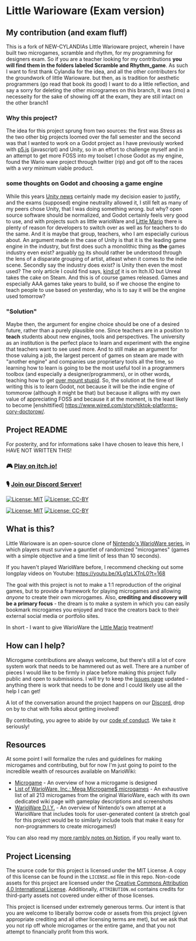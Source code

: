 # Little Warioware (Exam version)

## My contribution (and exam fluff)
This is a fork of NEW-CYLANDIAs Little Warioware project, wherein I have built two microgames, scramble and rhythm, for my programming for designers exam. So if you are a teacher looking for my contributions **you will find them in the folders labeled Scramble and Rhythm_game**. As such I want to first thank Cylandia for the idea, and all the other contributers for the groundwork of little Warioware. but then, as is tradition for aesthetic programmers (go read that book its good) I want to do a little reflection, and say a sorry for deleting the other microgrames on this branch, it was (imo) a necesseity for the sake of showing off at the exam, they are still intact on the other branch1

### Why this project?
The idea for this project sprung from two sources: the first was *Stress* as the two other big projects loomed over the fall semester and the second was that I wanted to work on a Godot project as I have previously worked with [p5.js](https://p5js.org/) (javascript) and Unity, so in an effort to challenge myself and in an attempt to get more FOSS into my toolset I chose Godot as my engine, found the Wario ware project through twitter (rip) and got off to the races with a *very* minimum viable product.

### some thoughts on Godot and choosing a game engine
While this years [Unity news](https://www.rockpapershotgun.com/unitys-per-install-fee-will-be-based-on-estimates-and-unity-may-not-spot-fraudulent-installs-in-advance) certainly made my decision easier to justify, and the exams (supposed) engine neutrality allowed it, I still felt as many of my peers chose Unity, that I was doing something wrong. but why? open source software should be normalized, and Godot certainly feels very good to use, and with projects such as little warioWare and [Little Mario](https://github.com/a-little-org-called-mario/a-little-game-called-mario) there is plenty of reason for developers to switch over as well as for teachers to do the same. And it is maybe that group, teachers, who I am especially curious about. An argument made in the case of Unity is that it is the leading game engine in the industry, but first does such a monolithic thing as **the** games industry even exist? arguably [no](https://mitpress.mit.edu/9780262545402/the-videogame-industry-does-not-exist/) its should rather be understood through the lens of a disparate grouping of artist, atleast when it comes to the indie scene. Secondly say the industry does exist? is Unity then even the most used? The only article I could find says, [kind of](https://www.gamedeveloper.com/production/which-are-the-most-commonly-used-game-engines-) it is on Itch.IO but Unreal takes the cake on Steam. And this is of course games released. Games and especially AAA games take years to build, so if we choose the engine to teach people to use based on yesterday, who is to say it will be the engine used tomorrow?

### "Solution"
Maybe then, the argument for engine choice should be one of a desired future, rather than a purely plausible one. Since teachers are in a position to **teach** students about new engines, tools and perspectives. The university as an institution is the perfect place to learn and experiment with the engine that teachers want to see used more. And to still make an argument for those valuing a job, the largest percent of games on steam are made with "another engine" and companies use proprietary tools all the time, so learning how to learn is going to be the most useful tool in a programmers toolbox (and especially a designer/programmers), or in other words, teaching how to get [over mount stupid](https://www.youtube.com/shorts/8XYDQlQUBnw?feature=share). So, the solution at the time of writing this is to learn Godot, not because it will be the indie engine of tommorow (although it might be that) but because it alligns with my own value of appreciating FOSS and because it at the moment, is the least likely to become [enshittified] https://www.wired.com/story/tiktok-platforms-cory-doctorow/.  








## Project README
For posterity, and for informations sake I have chosen to leave this here, I HAVE NOT WRITTEN THIS!

### 🎮 [Play on itch.io!](https://new-cylandia.itch.io/little-warioware)
### 🎙️ [Join our Discord Server!](https://discord.gg/jfmYPE3qV7)

[![License: MIT](https://img.shields.io/badge/License-MIT-yellow.svg)](https://opensource.org/licenses/MIT) [![License: CC-BY](https://img.shields.io/badge/License-CC%20BY%204.0-lightgrey.svg)](http://creativecommons.org/licenses/by/4.0/)

[![License: MIT](https://img.shields.io/badge/License-MIT-yellow.svg)](https://opensource.org/licenses/MIT) [![License: CC-BY](https://img.shields.io/badge/License-CC%20BY%204.0-lightgrey.svg)](http://creativecommons.org/licenses/by/4.0/)

## What is this?

Little Warioware is an open-source clone of [Nintendo's WarioWare series](<https://www.mariowiki.com/WarioWare_(series)>), in which players must survive a gauntlet of randomized "microgames" (games with a simple objective and a time limit of less than 10 seconds).

If you haven't played WarioWare before, I recommend checking out some longplay videos on Youtube: https://youtu.be/XLg1zLXTnL0?t=168

The goal with this project is not to make a 1:1 reproduction of the original games, but to provide a framework for playing microgames and allowing _anyone_ to create their own microgames. Also, **crediting and discovery will be a primary focus** - the dream is to make a system in which you can easily bookmark microgames you enjoyed and trace the creators back to their external social media or portfolio sites.

In short - I want to give WarioWare the [Little Mario](https://github.com/a-little-org-called-mario/a-little-game-called-mario) treatment!

## How can I help?

Microgame contributions are always welcome, but there's still a lot of core system work that needs to be hammered out as well. There are a number of pieces I would like to be firmly in place before making this project fully public and open to submissions. I will try to keep the [Issues page](https://github.com/iznaut/little-warioware/issues) updated - anything there is work that needs to be done and I could likely use all the help I can get!

A lot of the conversation around the project happens on our [Discord](https://discord.gg/jfmYPE3qV7), drop on by to chat with folks about getting involved!

By contributing, you agree to abide by our [code of conduct](CODE_OF_CONDUCT.md). We take it seriously!

## Resources

At some point I will formalize the rules and guidelines for making microgames and contributing, but for now I'm just going to point to the incredible wealth of resources available on MarioWiki:

- [Microgame](https://www.mariowiki.com/Microgame) - An overview of how a microgame is designed
- [List of WarioWare, Inc.: Mega Microgame$ microgames](https://www.mariowiki.com/List_of_WarioWare,_Inc.:_Mega_Microgame$!_microgames) - An exhaustive list of all 213 microgames from the original WarioWare, each with its own dedicated wiki page with gameplay descriptions and screenshots
- [WarioWare D.I.Y.](https://www.mariowiki.com/WarioWare:_D.I.Y.) - An overview of Nintendo's own attempt at a WarioWare that includes tools for user-generated content (a stretch goal for this project would be to similarly include tools that make it easy for non-programmers to create microgames!)

You can also read my [more rambly notes on Notion](https://iznaut.notion.site/Little-Warioware-c289be2b77fe4b478a5bf1ad66cef8b5), if you really want to.

## Project Licensing

The source code for this project is licensed under the MIT License. A copy of this license can be found in the `LICENSE.md` file in this repo.
Non-code assets for this project are licensed under the [Creative Commons Attribution 4.0 International License](http://creativecommons.org/licenses/by/4.0/).
Additionally, `ATTRIBUTION.md` contains credits for third-party assets not covered under either of those licenses.

This project is licensed under extremely generous terms. Our intent is that you are welcome to liberally borrow code or assets from this project (given appropriate crediting and all other licensing terms are met), but we ask that you not rip off whole microgames or the entire game, and that you not attempt to financially profit from this work.
